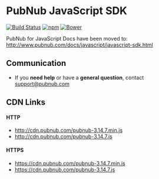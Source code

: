 # PubNub JavaScript SDK

[![Build Status](https://travis-ci.org/pubnub/javascript.svg?branch=master)](https://travis-ci.org/pubnub/javascript)
[![npm](https://img.shields.io/npm/v/pubnub.svg)]()
[![Bower](https://img.shields.io/bower/v/pubnub.svg)]()

PubNub for JavaScript Docs have been moved to: http://www.pubnub.com/docs/javascript/javascript-sdk.html

## Communication

- If you **need help** or have a **general question**, contact <support@pubnub.com>

## CDN Links

#### HTTP
* http://cdn.pubnub.com/pubnub-3.14.7.min.js
* http://cdn.pubnub.com/pubnub-3.14.7.js

#### HTTPS
* https://cdn.pubnub.com/pubnub-3.14.7.min.js
* https://cdn.pubnub.com/pubnub-3.14.7.js
